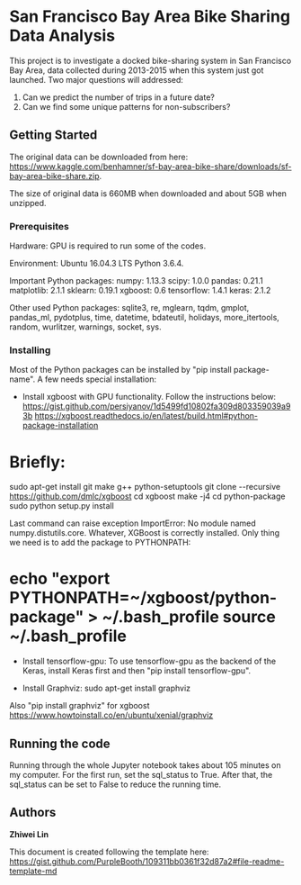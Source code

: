 # San Francisco Bay Area Bike Sharing Data Analysis

This project is to investigate a docked bike-sharing system in San Francisco Bay Area, data collected during 2013-2015 when this system just got launched. Two major questions will addressed:
1. Can we predict the number of trips in a future date?
2. Can we find some unique patterns for non-subscribers?

## Getting Started

The original data can be downloaded from here: 
https://www.kaggle.com/benhamner/sf-bay-area-bike-share/downloads/sf-bay-area-bike-share.zip.

The size of original data is 660MB when downloaded and about 5GB when unzipped.

### Prerequisites

Hardware: GPU is required to run some of the codes. 

Environment: 
Ubuntu 16.04.3 LTS
Python 3.6.4.

Important Python packages:
numpy: 1.13.3
scipy: 1.0.0
pandas: 0.21.1
matplotlib: 2.1.1
sklearn: 0.19.1
xgboost: 0.6
tensorflow: 1.4.1
keras: 2.1.2

Other used Python packages:
sqlite3, re, mglearn, tqdm, gmplot, pandas\_ml, pydotplus, time, datetime, bdateutil, holidays, more_itertools, random, wurlitzer, warnings, socket, sys.

### Installing

Most of the Python packages can be installed by "pip install package-name". A few needs special installation:

* Install xgboost with GPU functionality. Follow the instructions below:
https://gist.github.com/persiyanov/1d5499fd10802fa309d803359039a93b
https://xgboost.readthedocs.io/en/latest/build.html#python-package-installation

Briefly:
====================================================================
sudo apt-get install git make g++ python-setuptools
git clone --recursive https://github.com/dmlc/xgboost
cd xgboost
make -j4
cd python-package
sudo python setup.py install

Last command can raise exception ImportError: No module named numpy.distutils.core. Whatever, XGBoost is correctly installed. Only thing we need is to add the package to PYTHONPATH:

echo "export PYTHONPATH=~/xgboost/python-package" > ~/.bash_profile
source ~/.bash_profile
====================================================================

* Install tensorflow-gpu: 
To use tensorflow-gpu as the backend of the Keras, install Keras first and then "pip install tensorflow-gpu".

* Install Graphviz: sudo apt-get install graphviz

Also "pip install graphviz" for xgboost
https://www.howtoinstall.co/en/ubuntu/xenial/graphviz

## Running the code

Running through the whole Jupyter notebook takes about 105 minutes on my computer.
For the first run, set the sql\_status to True. After that, the sql\_status can be set to False to reduce the running time.

## Authors

**Zhiwei Lin** 

This document is created following the template here:
https://gist.github.com/PurpleBooth/109311bb0361f32d87a2#file-readme-template-md
